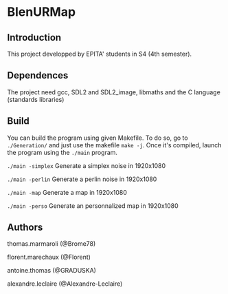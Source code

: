 # BlenURMap

## Introduction

This project developped by EPITA' students in S4 (4th semester).

## Dependences

The project need gcc, SDL2 and SDL2_image, libmaths and the C language (standards libraries)

## Build

You can build the program using given Makefile. To do so, go to `./Generation/` and
just use the makefile `make -j`. Once it's compiled, launch the program using the
`./main` program.

`./main -simplex` Generate a simplex noise in 1920x1080

`./main -perlin` Generate a perlin noise in 1920x1080

`./main -map` Generate a map in 1920x1080

`./main -perso` Generate an personnalized map in 1920x1080



## Authors

thomas.marmaroli (@Brome78)

florent.marechaux (@Florent)

antoine.thomas (@GRADUSKA)

alexandre.leclaire (@Alexandre-Leclaire)
